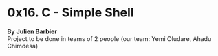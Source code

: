 # 0x16. C - Simple Shell
 **By Julien Barbier**<br>
 Project to be done in teams of 2 people (our team: Yemi Oludare, Ahadu Chimdesa)
